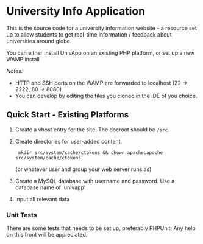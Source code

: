 # University Info Application

This is the source code for a university information website - a resource set up to allow students to get real-time information / feedback about universities around globe.

You can either install UnivApp on an existing PHP platform, or set up a new WAMP install

*Notes:*

- HTTP and SSH ports on the WAMP are forwarded to localhost (22 -> 2222, 80 -> 8080)
- You can develop by editing the files you cloned in the IDE of you choice.

## Quick Start - Existing Platforms

1. Create a vhost entry for the site. The docroot should be `/src`.

2. Create directories for user-added content.

        mkdir src/system/cache/ctokens && chown apache:apache src/system/cache/ctokens

   (or whatever user and group your web server runs as)

3. Create a MySQL database with username and password.
   Use a database name of 'univapp'

4. Input all relevant data

### Unit Tests

There are some tests that needs to be set up, preferably PHPUnit; Any help on this front will be appreciated.

